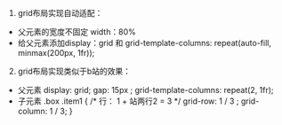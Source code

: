 1. grid布局实现自动适配：
  * 父元素的宽度不固定 width：80%
  * 给父元素添加display：grid 和 grid-template-columns: repeat(auto-fill, minmax(200px, 1fr));
2. grid布局实现类似于b站的效果：
  * 父元素 
    display: grid;
    gap: 15px ;
    grid-template-columns: repeat(2, 1fr);
  * 子元素
   .box .item1 {
    /* 行： 1 + 站两行2 = 3 */
    grid-row: 1 / 3 ;
    grid-column: 1 / 3;
  }
  